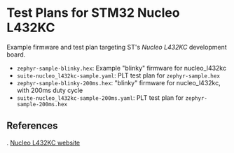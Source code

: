 # Test Plans for STM32 Nucleo L432KC

Example firmware and test plan targeting ST's *Nucleo L432KC* development board.

- `zephyr-sample-blinky.hex`: Example "blinky" firmware for nucleo\_l432kc
- `suite-nucleo_l432kc-sample.yaml`: PLT test plan for `zephyr-sample.hex`
- `zephyr-sample-blinky-200ms.hex`: "blinky" firmware for nucleo\_l432kc, with 200ms duty cycle
- `suite-nucleo_l432kc-sample-200ms.yaml`: PLT test plan for `zephyr-sample-200ms.hex`

## References

. [Nucleo L432KC website](http://www.st.com/en/evaluation-tools/nucleo-l432kc.html)
